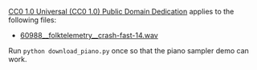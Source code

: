 [CC0 1.0 Universal (CC0 1.0)
Public Domain Dedication](https://creativecommons.org/publicdomain/zero/1.0/) applies to the following files:
* [60988__folktelemetry__crash-fast-14.wav](https://freesound.org/people/folktelemetry/sounds/60988/)

Run `python download_piano.py` once so that the piano sampler demo can work.